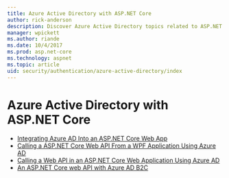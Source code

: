 ```yaml
---
title: Azure Active Directory with ASP.NET Core
author: rick-anderson
description: Discover Azure Active Directory topics related to ASP.NET Core.
manager: wpickett
ms.author: riande
ms.date: 10/4/2017
ms.prod: asp.net-core
ms.technology: aspnet
ms.topic: article
uid: security/authentication/azure-active-directory/index
---
```

# Azure Active Directory with ASP.NET Core

* [Integrating Azure AD Into an ASP.NET Core Web App](https://azure.microsoft.com/documentation/samples/active-directory-dotnet-webapp-openidconnect-aspnetcore/)
* [Calling a ASP.NET Core Web API From a WPF Application Using Azure AD](https://azure.microsoft.com/documentation/samples/active-directory-dotnet-native-aspnetcore/)
* [Calling a Web API in an ASP.NET Core Web Application Using Azure AD](https://azure.microsoft.com/documentation/samples/active-directory-dotnet-webapp-webapi-openidconnect-aspnetcore/)
* [An ASP.NET Core web API with Azure AD B2C](https://azure.microsoft.com/resources/samples/active-directory-b2c-dotnetcore-webapi/)

